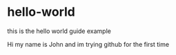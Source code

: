 # hello-world
this is the hello world guide example

Hi my name is John and im trying github for the first time
